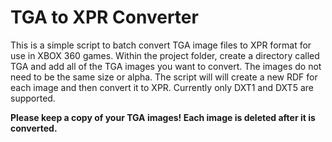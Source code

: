 # TGA to XPR Converter

This is a simple script to batch convert TGA image files to XPR format for use in XBOX 360 games. Within the project folder, create a directory called TGA and add all of the TGA images you want to convert. The images do not need to be the same size or alpha. The script will will create a new RDF for each image and then convert it to XPR. Currently only DXT1 and DXT5 are supported.

**Please keep a copy of your TGA images! Each image is deleted after it is converted.**
